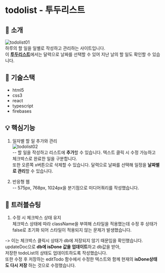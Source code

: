 # todolist - 투두리스트

## 🙋 소개
![todolist01](https://github.com/Yeoreum-Han/ts_todolist/assets/127937169/2a7f7ae3-446b-4098-ad74-d908b2ced0d3)  
 하루의 할 일을 일별로 작성하고 관리하는 사이트입니다.  
 이 [**투두리스트**](https://reactts-todolist.web.app/)에서는 달력으로 날짜를 선택할 수 있어 지난 날의 할 일도 확인할 수 있습니다.
  
## 📖 기술스택
 * html5
 * css3
 * react 
 * typescript
 * firebases
  
## 💡 핵심기능  
1. 일자별 할 일 추가와 관리  
![todolist02](https://github.com/Yeoreum-Han/ts_todolist/assets/127937169/9977c726-691f-4053-a084-bc0e0cdb32aa)   
-- 할 일을 작성하고 리스트에 **추가**할 수 있습니다.
텍스트 클릭 시 수정 가능하고 체크박스로 완료한 일을 구분합니다.  
또한 오른쪽 x버튼으로 삭제할 수 있습니다.
달력으로 날짜를 선택해 일정을 **날짜별로 관리**할 수 있습니다.  
  
2. 반응형 웹  
-- 575px, 768px, 1024px을 분기점으로 미디어쿼리를 작성했습니다.  

   
## 🤔 트러블슈팅
1. 수정 시 체크박스 상태 유지  
체크박스 상태에 따라 className을 부여해 스타일을 적용했는데 수정 후 상태가 false로 초기화 되어 스타일이 적용되지 않는 문제가 발생했습니다.  
   
-> 이는 체크박스 클릭시 상태가 db에 저장되지 않기 때문임을 확인했습니다.   updateDoc으로 **db에 isDone 값을 업데이트**하고 db값을 받아,  
저장한 todoList의 상태도 업데이트하도록 작성했습니다.   
또한 수정 후 저장하는 editTodo 함수에서 수정한 텍스트와 함께 현재의 **isDone상태도 다시 저장** 하는 것으로 수정했습니다. 
